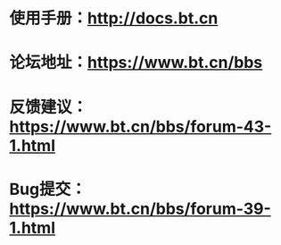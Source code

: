 # 使用手册：http://docs.bt.cn
# 论坛地址：https://www.bt.cn/bbs
# 反馈建议： https://www.bt.cn/bbs/forum-43-1.html
# Bug提交：https://www.bt.cn/bbs/forum-39-1.html

